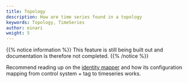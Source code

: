 ```yaml
---
title: Topology
description: How are time series found in a topology
keywords: Topology, TimeSeries
author: einari
weight: 5
---
```

{{% notice information %}}
This feature is still being built out and documentation is therefore
not completed.
{{% /notice %}}

Recommend reading up on the [identity mapper](/timeseries/identitymapper) and
how its configuration mapping from control system + tag to timeseries works.
